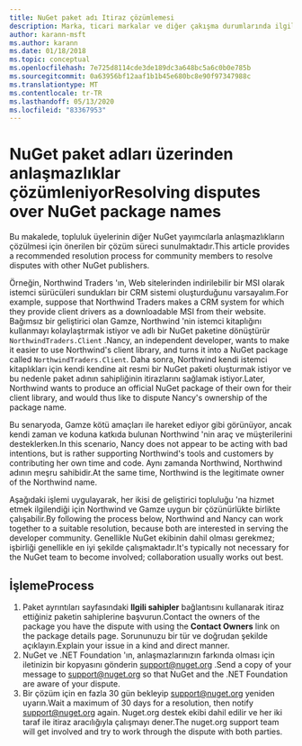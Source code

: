 ```yaml
---
title: NuGet paket adı Itiraz çözümlemesi
description: Marka, ticari markalar ve diğer çakışma durumlarında ilgili NuGet paket yayımcıları arasında anlaşmazlıkların çözümlenme işlemi.
author: karann-msft
ms.author: karann
ms.date: 01/18/2018
ms.topic: conceptual
ms.openlocfilehash: 7e725d8114cde3de189dc3a648bc5a6c0b0e785b
ms.sourcegitcommit: 0a63956bf12aaf1b1b45e680bc8e90f97347988c
ms.translationtype: MT
ms.contentlocale: tr-TR
ms.lasthandoff: 05/13/2020
ms.locfileid: "83367953"
---
```

# <a name="resolving-disputes-over-nuget-package-names"></a><span data-ttu-id="1dc2a-103">NuGet paket adları üzerinden anlaşmazlıklar çözümleniyor</span><span class="sxs-lookup"><span data-stu-id="1dc2a-103">Resolving disputes over NuGet package names</span></span>

<span data-ttu-id="1dc2a-104">Bu makalede, topluluk üyelerinin diğer NuGet yayımcılarla anlaşmazlıkların çözülmesi için önerilen bir çözüm süreci sunulmaktadır.</span><span class="sxs-lookup"><span data-stu-id="1dc2a-104">This article provides a recommended resolution process for community members to resolve disputes with other NuGet publishers.</span></span>

<span data-ttu-id="1dc2a-105">Örneğin, Northwind Traders 'ın, Web sitelerinden indirilebilir bir MSI olarak istemci sürücüleri sundukları bir CRM sistemi oluşturduğunu varsayalım.</span><span class="sxs-lookup"><span data-stu-id="1dc2a-105">For example, suppose that Northwind Traders makes a CRM system for which they provide client drivers as a downloadable MSI from their website.</span></span> <span data-ttu-id="1dc2a-106">Bağımsız bir geliştirici olan Gamze, Northwind 'nin istemci kitaplığını kullanmayı kolaylaştırmak istiyor ve adlı bir NuGet paketine dönüştürür `NorthwindTraders.Client` .</span><span class="sxs-lookup"><span data-stu-id="1dc2a-106">Nancy, an independent developer, wants to make it easier to use Northwind's client library, and turns it into a NuGet package called `NorthwindTraders.Client`.</span></span> <span data-ttu-id="1dc2a-107">Daha sonra, Northwind kendi istemci kitaplıkları için kendi kendine ait resmi bir NuGet paketi oluşturmak istiyor ve bu nedenle paket adının sahipliğinin itirazlarını sağlamak istiyor.</span><span class="sxs-lookup"><span data-stu-id="1dc2a-107">Later, Northwind wants to produce an official NuGet package of their own for their client library, and would thus like to dispute Nancy's ownership of the package name.</span></span>

<span data-ttu-id="1dc2a-108">Bu senaryoda, Gamze kötü amaçları ile hareket ediyor gibi görünüyor, ancak kendi zaman ve koduna katkıda bulunan Northwind 'nin araç ve müşterilerini desteklerken.</span><span class="sxs-lookup"><span data-stu-id="1dc2a-108">In this scenario, Nancy does not appear to be acting with bad intentions, but is rather supporting Northwind's tools and customers by contributing her own time and code.</span></span> <span data-ttu-id="1dc2a-109">Aynı zamanda Northwind, Northwind adının meşru sahibidir.</span><span class="sxs-lookup"><span data-stu-id="1dc2a-109">At the same time, Northwind is the legitimate owner of the Northwind name.</span></span>

<span data-ttu-id="1dc2a-110">Aşağıdaki işlemi uygulayarak, her ikisi de geliştirici topluluğu 'na hizmet etmek ilgilendiği için Northwind ve Gamze uygun bir çözünürlükte birlikte çalışabilir.</span><span class="sxs-lookup"><span data-stu-id="1dc2a-110">By following the process below, Northwind and Nancy can work together to a suitable resolution, because both are interested in serving the developer community.</span></span> <span data-ttu-id="1dc2a-111">Genellikle NuGet ekibinin dahil olması gerekmez; işbirliği genellikle en iyi şekilde çalışmaktadır.</span><span class="sxs-lookup"><span data-stu-id="1dc2a-111">It's typically not necessary for the NuGet team to become involved; collaboration usually works out best.</span></span>

## <a name="process"></a><span data-ttu-id="1dc2a-112">İşleme</span><span class="sxs-lookup"><span data-stu-id="1dc2a-112">Process</span></span>

1. <span data-ttu-id="1dc2a-113">Paket ayrıntıları sayfasındaki **Ilgili sahipler** bağlantısını kullanarak itiraz ettiğiniz paketin sahiplerine başvurun.</span><span class="sxs-lookup"><span data-stu-id="1dc2a-113">Contact the owners of the package you have the dispute with using the **Contact Owners** link on the package details page.</span></span> <span data-ttu-id="1dc2a-114">Sorununuzu bir tür ve doğrudan şekilde açıklayın.</span><span class="sxs-lookup"><span data-stu-id="1dc2a-114">Explain your issue in a kind and direct manner.</span></span>
2. <span data-ttu-id="1dc2a-115">NuGet ve .NET Foundation 'ın, anlaşmazlarınızın farkında olması için iletinizin bir kopyasını gönderin [support@nuget.org](mailto:support@nuget.org) .</span><span class="sxs-lookup"><span data-stu-id="1dc2a-115">Send a copy of your message to [support@nuget.org](mailto:support@nuget.org) so that NuGet and the .NET Foundation are aware of your dispute.</span></span>
3. <span data-ttu-id="1dc2a-116">Bir çözüm için en fazla 30 gün bekleyip [support@nuget.org](mailto:support@nuget.org) yeniden uyarın.</span><span class="sxs-lookup"><span data-stu-id="1dc2a-116">Wait a maximum of 30 days for a resolution, then notify [support@nuget.org](mailto:support@nuget.org) again.</span></span> <span data-ttu-id="1dc2a-117">Nuget.org destek ekibi dahil edilir ve her iki taraf ile itiraz aracılığıyla çalışmayı dener.</span><span class="sxs-lookup"><span data-stu-id="1dc2a-117">The nuget.org support team will get involved and try to work through the dispute with both parties.</span></span>
